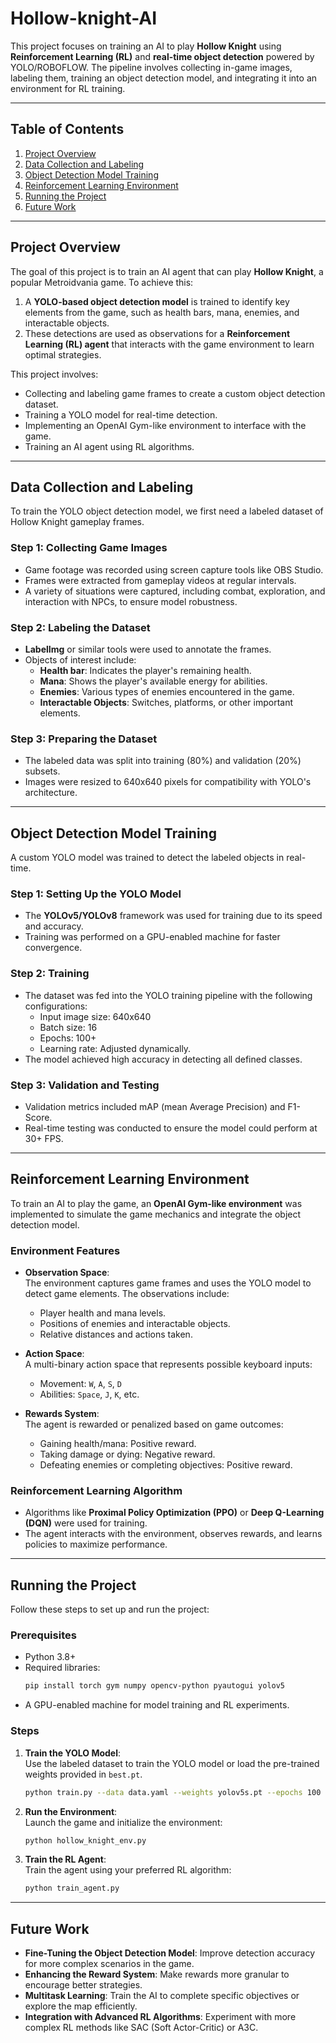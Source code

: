 # Hollow-knight-AI

This project focuses on training an AI to play **Hollow Knight** using **Reinforcement Learning (RL)** and **real-time object detection** powered by YOLO/ROBOFLOW. The pipeline involves collecting in-game images, labeling them, training an object detection model, and integrating it into an environment for RL training.

---

## Table of Contents

1. [Project Overview](#project-overview)  
2. [Data Collection and Labeling](#data-collection-and-labeling)  
3. [Object Detection Model Training](#object-detection-model-training)  
4. [Reinforcement Learning Environment](#reinforcement-learning-environment)  
5. [Running the Project](#running-the-project)  
6. [Future Work](#future-work)  

---

## Project Overview

The goal of this project is to train an AI agent that can play **Hollow Knight**, a popular Metroidvania game. To achieve this:
1. A **YOLO-based object detection model** is trained to identify key elements from the game, such as health bars, mana, enemies, and interactable objects.
2. These detections are used as observations for a **Reinforcement Learning (RL) agent** that interacts with the game environment to learn optimal strategies.

This project involves:
- Collecting and labeling game frames to create a custom object detection dataset.
- Training a YOLO model for real-time detection.
- Implementing an OpenAI Gym-like environment to interface with the game.
- Training an AI agent using RL algorithms.

---

## Data Collection and Labeling

To train the YOLO object detection model, we first need a labeled dataset of Hollow Knight gameplay frames.

### Step 1: Collecting Game Images
- Game footage was recorded using screen capture tools like OBS Studio.  
- Frames were extracted from gameplay videos at regular intervals.  
- A variety of situations were captured, including combat, exploration, and interaction with NPCs, to ensure model robustness.

### Step 2: Labeling the Dataset
- **LabelImg** or similar tools were used to annotate the frames.  
- Objects of interest include:
  - **Health bar**: Indicates the player's remaining health.
  - **Mana**: Shows the player's available energy for abilities.
  - **Enemies**: Various types of enemies encountered in the game.
  - **Interactable Objects**: Switches, platforms, or other important elements.  

### Step 3: Preparing the Dataset
- The labeled data was split into training (80%) and validation (20%) subsets.  
- Images were resized to 640x640 pixels for compatibility with YOLO's architecture.

---

## Object Detection Model Training

A custom YOLO model was trained to detect the labeled objects in real-time.  

### Step 1: Setting Up the YOLO Model
- The **YOLOv5/YOLOv8** framework was used for training due to its speed and accuracy.  
- Training was performed on a GPU-enabled machine for faster convergence.  

### Step 2: Training
- The dataset was fed into the YOLO training pipeline with the following configurations:
  - Input image size: 640x640
  - Batch size: 16
  - Epochs: 100+
  - Learning rate: Adjusted dynamically.  
- The model achieved high accuracy in detecting all defined classes.

### Step 3: Validation and Testing
- Validation metrics included mAP (mean Average Precision) and F1-Score.  
- Real-time testing was conducted to ensure the model could perform at 30+ FPS.

---

## Reinforcement Learning Environment

To train an AI to play the game, an **OpenAI Gym-like environment** was implemented to simulate the game mechanics and integrate the object detection model.

### Environment Features
- **Observation Space**:  
  The environment captures game frames and uses the YOLO model to detect game elements. The observations include:
  - Player health and mana levels.
  - Positions of enemies and interactable objects.
  - Relative distances and actions taken.
  
- **Action Space**:  
  A multi-binary action space that represents possible keyboard inputs:
  - Movement: `W`, `A`, `S`, `D`
  - Abilities: `Space`, `J`, `K`, etc.

- **Rewards System**:  
  The agent is rewarded or penalized based on game outcomes:
  - Gaining health/mana: Positive reward.
  - Taking damage or dying: Negative reward.
  - Defeating enemies or completing objectives: Positive reward.

### Reinforcement Learning Algorithm
- Algorithms like **Proximal Policy Optimization (PPO)** or **Deep Q-Learning (DQN)** were used for training.  
- The agent interacts with the environment, observes rewards, and learns policies to maximize performance.

---

## Running the Project

Follow these steps to set up and run the project:

### Prerequisites
- Python 3.8+
- Required libraries:  
  ```bash
  pip install torch gym numpy opencv-python pyautogui yolov5
  ```
- A GPU-enabled machine for model training and RL experiments.

### Steps
1. **Train the YOLO Model**:  
   Use the labeled dataset to train the YOLO model or load the pre-trained weights provided in `best.pt`.  
   ```bash
   python train.py --data data.yaml --weights yolov5s.pt --epochs 100
   ```
2. **Run the Environment**:  
   Launch the game and initialize the environment:
   ```bash
   python hollow_knight_env.py
   ```
3. **Train the RL Agent**:  
   Train the agent using your preferred RL algorithm:
   ```bash
   python train_agent.py
   ```

---

## Future Work

- **Fine-Tuning the Object Detection Model**: Improve detection accuracy for more complex scenarios in the game.  
- **Enhancing the Reward System**: Make rewards more granular to encourage better strategies.  
- **Multitask Learning**: Train the AI to complete specific objectives or explore the map efficiently.  
- **Integration with Advanced RL Algorithms**: Experiment with more complex RL methods like SAC (Soft Actor-Critic) or A3C.  
